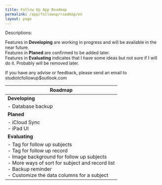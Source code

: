 ```yaml
---
title: Follow Up App Roadmap
permalink: /app/followup/roadmap/en
layout: page
---
```


Descriptions:

Features in **Developing** are working in progress and will be available in the near future.<br />
Features in **Planed** are confirmed to be added later.<br />
Features in **Evaluating** indicates that I have some ideas but not sure if I will do it. Probably will be removed later.

If you have any advise or feedback, please send an email to studiotcfollowup$outlook.com


| Roadmap                                                      |
| ------------------------------------------------------------ |
| **Developing**                                               |
| - Database backup<br />                                      |
| **Planed**                                                   |
| - iCloud Sync<br />- iPad UI                                 |
| **Evaluating**                                               |
| - Tag for follow up subjects<br />- Tag for follow up record<br />- Image background for follow up subjects<br />- More ways of sort for subject and record list<br />- Backup reminder<br />- Customize the data columns for a subject |

